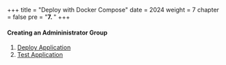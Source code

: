 +++
title = "Deploy with Docker Compose"
date = 2024
weight = 7
chapter = false
pre = "<b>7. </b>"
+++

#### Creating an Admininistrator Group

1. [Deploy Application](1-deploy)
2. [Test Application](2-test-app)